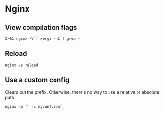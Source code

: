 # Nginx
## View compilation flags
```shell
2>&1 nginx -V | xargs -n1 | grep -
```

## Reload
```shell
nginx -s reload
```

## Use a custom config
Clears out the prefix. Otherwise, there's no way to use a relative or absolute path.
```shell
nginx -p '' -c myconf.conf
```
